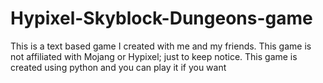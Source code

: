 # Hypixel-Skyblock-Dungeons-game
This is a text based game I created with me and my friends. This game is not affiliated with Mojang or Hypixel; just to keep notice. This game is created using python and you can play it if you want
